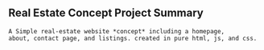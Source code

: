 ## Real Estate Concept Project Summary

    A Simple real-estate website *concept* including a homepage, 
    about, contact page, and listings. created in pure html, js, and css.

